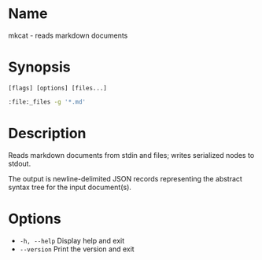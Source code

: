 # Name

mkcat - reads markdown documents

# Synopsis

```
[flags] [options] [files...]
```

```zsh
:file:_files -g '*.md'
```

# Description

Reads markdown documents from stdin and files; writes serialized nodes to stdout.

The output is newline-delimited JSON records representing the abstract syntax tree for the input document(s).

# Options

+ `-h, --help` Display help and exit
+ `--version` Print the version and exit

<? @include {=include} mkcat-example.md ?>
